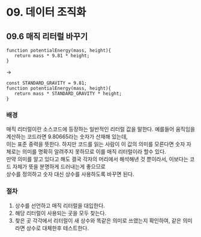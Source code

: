 # 09. 데이터 조직화
## 09.6 매직 리터럴 바꾸기
```JS
function potentialEnergy(mass, height){
   return mass * 9.81 * height;
}
```
->
```JS
const STANDARD_GRAVITY = 9.81;
function potentialEnergy(mass, height){
   return mass * STANDARD_GRAVITY * height;
}
```

### 배경
매직 리터럴이란 소스코드에 등장하는 일반적인 리터럴 값을 말한다. 예를들어 움직임을 계산하는 코드라면 9.80665라는 숫자가 산재해 있는데,  
이는 표준 중력을 뜻한다. 하지만 코드를 읽는 사람이 이 값의 의미를 모른다면 숫자 자체로는 의미를 명확히 알려주지 못하므로 이를 매직 리터럴이라 할수 있다.  
만약 의미를 알고 있다고 해도 결국 각자의 머리에서 해석해낸 것 뿐이라서, 이보다는 코드 자체가 뜻을 분명하게 드러내는게 좋으므로  
상수를 정의하고 숫자 대신 상수를 사용하도록 바꾸면 된다.

### 절차
1. 상수를 선언하고 매직 리터럴을 대입한다.
2. 해당 리터럴이 사용되는 곳을 모두 찾는다.
3. 찾은 곳 각각에서 리터럴이 새 상수와 똑같은 의미로 쓰였는지 확인하여, 같은 의미라면 상수로 대체한후 테스트한다.































